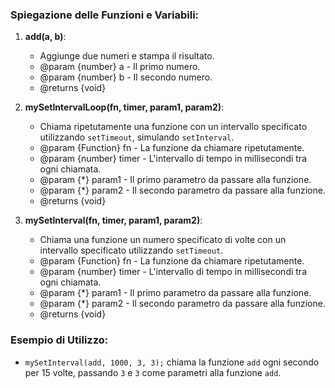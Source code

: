 ### Spiegazione delle Funzioni e Variabili:

1. **add(a, b)**:
   - Aggiunge due numeri e stampa il risultato.
   - @param {number} a - Il primo numero.
   - @param {number} b - Il secondo numero.
   - @returns {void}

2. **mySetIntervalLoop(fn, timer, param1, param2)**:
   - Chiama ripetutamente una funzione con un intervallo specificato utilizzando `setTimeout`, simulando `setInterval`.
   - @param {Function} fn - La funzione da chiamare ripetutamente.
   - @param {number} timer - L'intervallo di tempo in millisecondi tra ogni chiamata.
   - @param {*} param1 - Il primo parametro da passare alla funzione.
   - @param {*} param2 - Il secondo parametro da passare alla funzione.
   - @returns {void}

3. **mySetInterval(fn, timer, param1, param2)**:
   - Chiama una funzione un numero specificato di volte con un intervallo specificato utilizzando `setTimeout`.
   - @param {Function} fn - La funzione da chiamare ripetutamente.
   - @param {number} timer - L'intervallo di tempo in millisecondi tra ogni chiamata.
   - @param {*} param1 - Il primo parametro da passare alla funzione.
   - @param {*} param2 - Il secondo parametro da passare alla funzione.
   - @returns {void}

### Esempio di Utilizzo:
- `mySetInterval(add, 1000, 3, 3);` chiama la funzione `add` ogni secondo per 15 volte, passando `3` e `3` come parametri alla funzione `add`.
